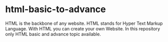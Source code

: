 # html-basic-to-advance
HTML is the backbone of any website. HTML stands for Hyper Text Markup Language.  With HTML you can create your own Website. In this repository only HTML basic and advance topic available.
